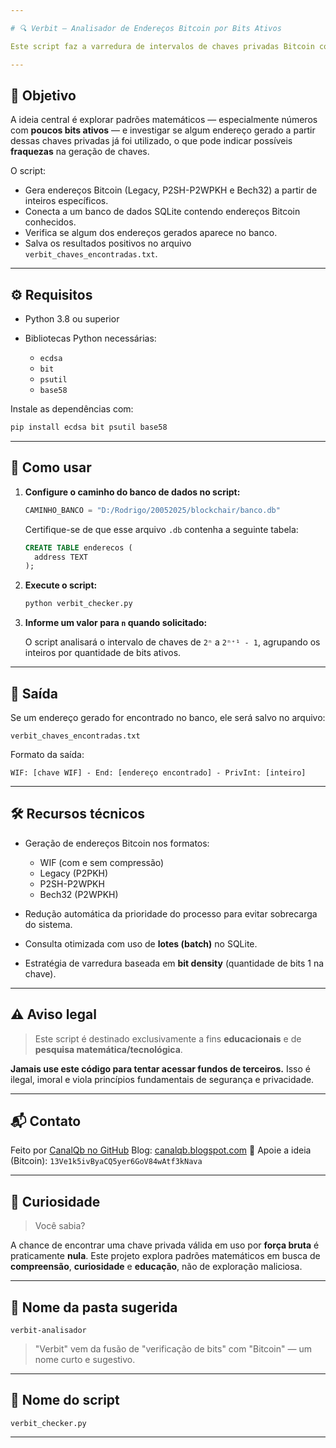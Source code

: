```yaml
---

# 🔍 Verbit — Analisador de Endereços Bitcoin por Bits Ativos

Este script faz a varredura de intervalos de chaves privadas Bitcoin com base no número de **bits ativos** (bits iguais a 1) na representação binária dos números, gera seus respectivos endereços em múltiplos formatos e verifica se algum deles existe em um banco de dados de endereços conhecidos.

---
```


## 🎯 Objetivo

A ideia central é explorar padrões matemáticos — especialmente números com **poucos bits ativos** — e investigar se algum endereço gerado a partir dessas chaves privadas já foi utilizado, o que pode indicar possíveis **fraquezas** na geração de chaves.

O script:

* Gera endereços Bitcoin (Legacy, P2SH-P2WPKH e Bech32) a partir de inteiros específicos.
* Conecta a um banco de dados SQLite contendo endereços Bitcoin conhecidos.
* Verifica se algum dos endereços gerados aparece no banco.
* Salva os resultados positivos no arquivo `verbit_chaves_encontradas.txt`.

---

## ⚙️ Requisitos

* Python 3.8 ou superior
* Bibliotecas Python necessárias:

  * `ecdsa`
  * `bit`
  * `psutil`
  * `base58`

Instale as dependências com:

```bash
pip install ecdsa bit psutil base58
```

---

## 🧪 Como usar

1. **Configure o caminho do banco de dados no script:**

   ```python
   CAMINHO_BANCO = "D:/Rodrigo/20052025/blockchair/banco.db"
   ```

   Certifique-se de que esse arquivo `.db` contenha a seguinte tabela:

   ```sql
   CREATE TABLE enderecos (
     address TEXT
   );
   ```

2. **Execute o script:**

   ```bash
   python verbit_checker.py
   ```

3. **Informe um valor para `n` quando solicitado:**

   O script analisará o intervalo de chaves de `2ⁿ` a `2ⁿ⁺¹ - 1`, agrupando os inteiros por quantidade de bits ativos.

---

## 📂 Saída

Se um endereço gerado for encontrado no banco, ele será salvo no arquivo:

```
verbit_chaves_encontradas.txt
```

Formato da saída:

```
WIF: [chave WIF] - End: [endereço encontrado] - PrivInt: [inteiro]
```

---

## 🛠 Recursos técnicos

* Geração de endereços Bitcoin nos formatos:

  * WIF (com e sem compressão)
  * Legacy (P2PKH)
  * P2SH-P2WPKH
  * Bech32 (P2WPKH)
* Redução automática da prioridade do processo para evitar sobrecarga do sistema.
* Consulta otimizada com uso de **lotes (batch)** no SQLite.
* Estratégia de varredura baseada em **bit density** (quantidade de bits 1 na chave).

---

## ⚠️ Aviso legal

> Este script é destinado exclusivamente a fins **educacionais** e de **pesquisa matemática/tecnológica**.

**Jamais use este código para tentar acessar fundos de terceiros.**
Isso é ilegal, imoral e viola princípios fundamentais de segurança e privacidade.

---

## 📬 Contato

Feito por [CanalQb no GitHub](https://github.com/canalqb)
Blog: [canalqb.blogspot.com](https://canalqb.blogspot.com/)
💸 Apoie a ideia (Bitcoin): `13Ve1k5ivByaCQ5yer6GoV84wAtf3kNava`

---

## 🧠 Curiosidade

> Você sabia?

A chance de encontrar uma chave privada válida em uso por **força bruta** é praticamente **nula**.
Este projeto explora padrões matemáticos em busca de **compreensão**, **curiosidade** e **educação**, não de exploração maliciosa.

---

## 📁 Nome da pasta sugerida

```
verbit-analisador
```

> "Verbit" vem da fusão de "verificação de bits" com "Bitcoin" — um nome curto e sugestivo.

---

## 🐍 Nome do script

```
verbit_checker.py
```

---

 
